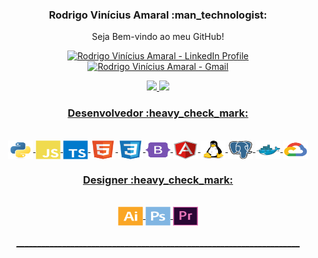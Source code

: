 <div align="center">
  <!-- Title -->
  <h3>Rodrigo Vinícius Amaral :man_technologist:</h3>
  <p>Seja Bem-vindo ao meu GitHub!</p>

  <!-- images -->
  <p>
    <a href="https://www.linkedin.com/in/rodrigo-vinicius-amaral/">
      <img src="https://www.vectorlogo.zone/logos/linkedin/linkedin-icon.svg" alt="Rodrigo Vinícius Amaral - LinkedIn Profile" height="30" width="30">
    </a>
    <a href="mailto:rodrigoamaral.empresarial@gmail.com">
      <img src="https://www.vectorlogo.zone/logos/gmail/gmail-tile.svg" alt="Rodrigo Vinícius Amaral - Gmail" height="30" width="30">
    </a>
  </p>
</div>

<!--<div>
  <h4 align="center">Visitas ao meu perfil :eyes:</h4>
  <p align="center"><img src="https://profile-counter.glitch.me/rodrigo-vinicius-amaral/count.svg" alt="Visitor's Count" /></p>
</div>-->

<div align="center">
  <a href="https://github.com/RodrigoViniciusAmaral" alt="Stats - Rodrigo Vinícius Amaral">
  <img height="165em" src="https://github-readme-stats.vercel.app/api/top-langs/?username=RodrigoViniciusAmaral&langs_count=10&theme=tokyonight&layout=compact"/>
  <img height="165em" src="https://github-readme-stats.vercel.app/api?username=RodrigoViniciusAmaral&show_icons=true&theme=tokyonight&include_all_commits=true&count_private=true"/>
</div>
  
<!-- Programas -->

<h3 align="center">Desenvolvedor :heavy_check_mark:</h3>
<div align="center" style="display: inline_block"><br>
  <img align="center" alt="Python" height="30" width="40" src="https://github.com/devicons/devicon/blob/master/icons/python/python-original.svg">
  <img align="center" alt="JavaScript" height="30" width="40" src="https://raw.githubusercontent.com/devicons/devicon/master/icons/javascript/javascript-plain.svg">
  <img align="center" alt="TypeScript" height="30" width="40" src="https://github.com/devicons/devicon/blob/master/icons/typescript/typescript-original.svg">
  <img align="center" alt="HTML" height="30" width="40" src="https://raw.githubusercontent.com/devicons/devicon/master/icons/html5/html5-original.svg">
  <img align="center" alt="CSS" height="30" width="40" src="https://raw.githubusercontent.com/devicons/devicon/master/icons/css3/css3-original.svg">
  <img align="center" alt="Bootstrap" height="30" width="40" src="https://github.com/devicons/devicon/blob/master/icons/bootstrap/bootstrap-plain.svg">
  <img align="center" alt="Angular" height="30" width="40" src="https://github.com/devicons/devicon/blob/master/icons/angularjs/angularjs-original.svg">
  <img align="center" alt="Linux" height="30" width="40" src="https://github.com/devicons/devicon/blob/master/icons/linux/linux-original.svg">
  <img align="center" alt="Postgresql" height="30" width="40" src="https://github.com/devicons/devicon/blob/master/icons/postgresql/postgresql-original.svg">
  <img align="center" alt="Docker" height="30" width="40" src="https://github.com/devicons/devicon/blob/master/icons/docker/docker-original.svg">
  <img align="center" alt="Google Cloud" height="30" width="40" src="https://github.com/devicons/devicon/blob/master/icons/googlecloud/googlecloud-original.svg">
 
<h3 align="center">Designer :heavy_check_mark:</h3>
<div align="center" style="display: inline_block"><br>
  <img align="center" alt="Illustrator" height="30" width="40" src="https://github.com/devicons/devicon/blob/master/icons/illustrator/illustrator-plain.svg">
  <img align="center" alt="Photoshop" height="30" width="40" src="https://raw.githubusercontent.com/devicons/devicon/master/icons/photoshop/photoshop-plain.svg">
  <img align="center" alt="PremierePro" height="30" width="40" src="https://github.com/devicons/devicon/blob/master/icons/premierepro/premierepro-original.svg">

</div>
<h4 align="center">____________________________________________________________________</h4>
    
<!--<p align="center"><img src="https://thumbs.gfycat.com/GoodnaturedFondGaur-size_restricted.gif" alt="Tokyonight" height="300" width="500"></p>-->
